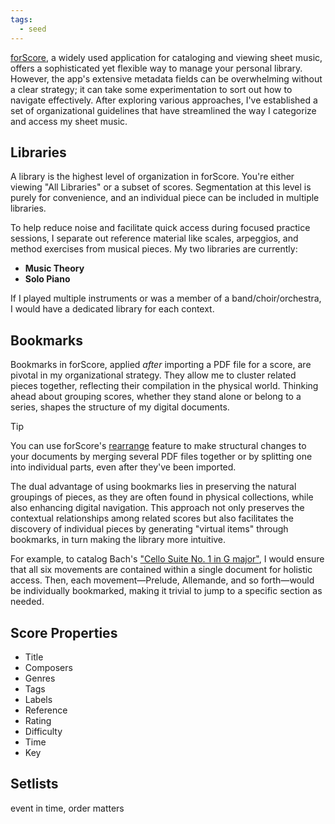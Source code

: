 ```yaml
---
tags:
  - seed
---
```

[forScore](https://forscore.co/), a widely used application for cataloging and viewing sheet music, offers a sophisticated yet flexible way to manage your personal library. However, the app's extensive metadata fields can be overwhelming without a clear strategy; it can take some experimentation to sort out how to navigate effectively. After exploring various approaches, I've established a set of organizational guidelines that have streamlined the way I categorize and access my sheet music.
## Libraries

A library is the highest level of organization in forScore. You're either viewing "All Libraries" or a subset of scores. Segmentation at this level is purely for convenience, and an individual piece can be included in multiple libraries.

To help reduce noise and facilitate quick access during focused practice sessions, I separate out reference material like scales, arpeggios, and method exercises from musical pieces. My two libraries are currently:

- **Music Theory** 
- **Solo Piano**

If I played multiple instruments or was a member of a band/choir/orchestra, I would have a dedicated library for each context.

## Bookmarks

Bookmarks in forScore, applied _after_ importing a PDF file for a score, are pivotal in my organizational strategy. They allow me to cluster related pieces together, reflecting their compilation in the physical world. Thinking ahead about grouping scores, whether they stand alone or belong to a series, shapes the structure of my digital documents.

> [!tip]
> You can use forScore's [rearrange](https://forscore.co/documentation/rearrange/) feature to make structural changes to your documents by merging several PDF files together or by splitting one into individual parts, even after they've been imported.

The dual advantage of using bookmarks lies in preserving the natural groupings of pieces, as they are often found in physical collections, while also enhancing digital navigation. This approach not only preserves the contextual relationships among related scores but also facilitates the discovery of individual pieces by generating "virtual items" through bookmarks, in turn making the library more intuitive.

For example, to catalog Bach's ["Cello Suite No. 1 in G major"](https://en.wikipedia.org/wiki/Cello_Suites_(Bach)), I would ensure that all six movements are contained within a single document for holistic access. Then, each movement—Prelude, Allemande, and so forth—would be individually bookmarked, making it trivial to jump to a specific section as needed.
## Score Properties

- Title
- Composers
- Genres
- Tags
- Labels
- Reference
- Rating
- Difficulty
- Time
- Key
## Setlists

event in time, order matters